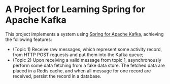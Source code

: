 # A Project for Learning Spring for Apache Kafka

This project implements a system using [Spring for Apache Kafka](https://spring.io/projects/spring-kafka), achieving the following features:

- (Topic 1) Receive raw messages, which represent some activity record, from HTTP POST requests and put them into the Kafka queue;
- (Topic 2) Upon receiving a valid message from topic 1, asynchronously perform some data fetching from a fake data store. The fetched data are placed in a Redis cache, and when all message for one record are received, persist the record in a database.